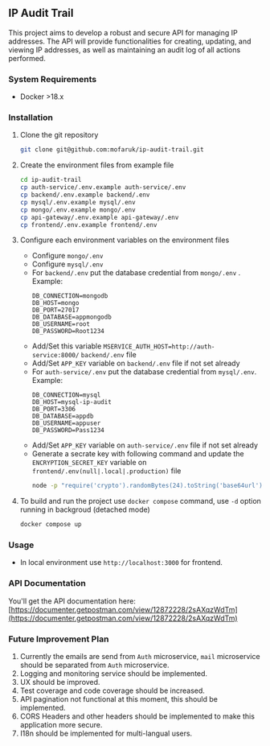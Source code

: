 ## IP Audit Trail

This project aims to develop a robust and secure API for managing IP addresses. The API will provide functionalities for creating, updating, and viewing IP addresses, as well as maintaining an audit log of all actions performed.

### System Requirements
- Docker >18.x

### Installation
1. Clone the git repository
   ```bash
   git clone git@github.com:mofaruk/ip-audit-trail.git
   ```
3. Create the environment files from example file
   ```bash
   cd ip-audit-trail
   cp auth-service/.env.example auth-service/.env
   cp backend/.env.example backend/.env
   cp mysql/.env.example mysql/.env
   cp mongo/.env.example mongo/.env
   cp api-gateway/.env.example api-gateway/.env
   cp frontend/.env.example frontend/.env
   ```

5. Configure each environment variables on the environment files
   - Configure `mongo/.env`
   - Configure `mysql/.env`
   - For `backend/.env` put the database credential from `mongo/.env` . Example:  
     ```env
     DB_CONNECTION=mongodb
     DB_HOST=mongo
     DB_PORT=27017
     DB_DATABASE=appmongodb
     DB_USERNAME=root
     DB_PASSWORD=Root1234
     ```
   - Add/Set this variable `MSERVICE_AUTH_HOST=http://auth-service:8000/` `backend/.env` file
   - Add/Set `APP_KEY` variable on `backend/.env` file if not set already
   - For `auth-service/.env` put the database credential from `mysql/.env`. Example:
     ```env
     DB_CONNECTION=mysql
     DB_HOST=mysql-ip-audit
     DB_PORT=3306
     DB_DATABASE=appdb
     DB_USERNAME=appuser
     DB_PASSWORD=Pass1234
     ```
   - Add/Set `APP_KEY` variable on `auth-service/.env` file if not set already
   - Generate a secrate key with following command and update the `ENCRYPTION_SECRET_KEY` variable on `frontend/.env(null|.local|.production)` file  
     ```bash
     node -p "require('crypto').randomBytes(24).toString('base64url')"
     ```
7. To build and run the project use `docker compose` command, use `-d` option running in backgroud (detached mode)  
   ```bash
   docker compose up
   ```

### Usage
- In local environment use `http://localhost:3000` for frontend.

### API Documentation
You'll get the API documentation here: [https://documenter.getpostman.com/view/12872228/2sAXqzWdTm](https://documenter.getpostman.com/view/12872228/2sAXqzWdTm)

### Future Improvement Plan
1. Currently the emails are send from `Auth` microservice, `mail` microservice should be separated from `Auth` microservice.
2. Logging and monitoring service should be implemented.
3. UX should be improved.
4. Test coverage and code coverage should be increased.
5. API pagination not functional at this moment, this should be implemented.
6. CORS Headers and other headers should be implemented to make this application more secure.
7. I18n should be implemented for multi-langual users.

